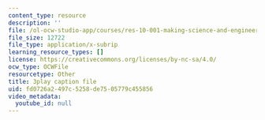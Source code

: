 ```yaml
---
content_type: resource
description: ''
file: /ol-ocw-studio-app/courses/res-10-001-making-science-and-engineering-pictures-a-practical-guide-to-presenting-your-work-spring-2016/fd0726a2497c5258de7505779c455856_17VFTJvgBlY.srt
file_size: 12722
file_type: application/x-subrip
learning_resource_types: []
license: https://creativecommons.org/licenses/by-nc-sa/4.0/
ocw_type: OCWFile
resourcetype: Other
title: 3play caption file
uid: fd0726a2-497c-5258-de75-05779c455856
video_metadata:
  youtube_id: null
---
```

